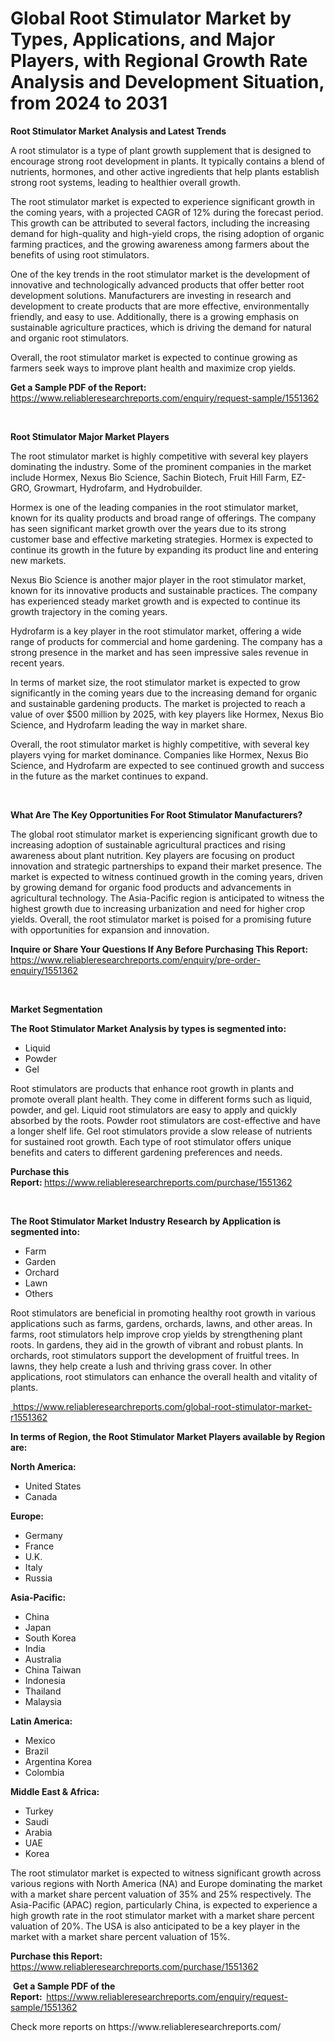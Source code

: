 <p><h1>Global Root Stimulator Market by Types, Applications, and Major Players, with Regional Growth Rate Analysis and Development Situation, from 2024 to 2031</h1></p><p><strong>Root Stimulator Market Analysis and Latest Trends</strong></p>
<p><p>A root stimulator is a type of plant growth supplement that is designed to encourage strong root development in plants. It typically contains a blend of nutrients, hormones, and other active ingredients that help plants establish strong root systems, leading to healthier overall growth.</p><p>The root stimulator market is expected to experience significant growth in the coming years, with a projected CAGR of 12% during the forecast period. This growth can be attributed to several factors, including the increasing demand for high-quality and high-yield crops, the rising adoption of organic farming practices, and the growing awareness among farmers about the benefits of using root stimulators.</p><p>One of the key trends in the root stimulator market is the development of innovative and technologically advanced products that offer better root development solutions. Manufacturers are investing in research and development to create products that are more effective, environmentally friendly, and easy to use. Additionally, there is a growing emphasis on sustainable agriculture practices, which is driving the demand for natural and organic root stimulators.</p><p>Overall, the root stimulator market is expected to continue growing as farmers seek ways to improve plant health and maximize crop yields.</p></p>
<p><strong>Get a Sample PDF of the Report:&nbsp;</strong> <a href="https://www.reliableresearchreports.com/enquiry/request-sample/1551362">https://www.reliableresearchreports.com/enquiry/request-sample/1551362</a></p>
<p>&nbsp;</p>
<p><strong>Root Stimulator Major Market Players</strong></p>
<p><p>The root stimulator market is highly competitive with several key players dominating the industry. Some of the prominent companies in the market include Hormex, Nexus Bio Science, Sachin Biotech, Fruit Hill Farm, EZ-GRO, Growmart, Hydrofarm, and Hydrobuilder. </p><p>Hormex is one of the leading companies in the root stimulator market, known for its quality products and broad range of offerings. The company has seen significant market growth over the years due to its strong customer base and effective marketing strategies. Hormex is expected to continue its growth in the future by expanding its product line and entering new markets.</p><p>Nexus Bio Science is another major player in the root stimulator market, known for its innovative products and sustainable practices. The company has experienced steady market growth and is expected to continue its growth trajectory in the coming years.</p><p>Hydrofarm is a key player in the root stimulator market, offering a wide range of products for commercial and home gardening. The company has a strong presence in the market and has seen impressive sales revenue in recent years.</p><p>In terms of market size, the root stimulator market is expected to grow significantly in the coming years due to the increasing demand for organic and sustainable gardening products. The market is projected to reach a value of over $500 million by 2025, with key players like Hormex, Nexus Bio Science, and Hydrofarm leading the way in market share.</p><p>Overall, the root stimulator market is highly competitive, with several key players vying for market dominance. Companies like Hormex, Nexus Bio Science, and Hydrofarm are expected to see continued growth and success in the future as the market continues to expand.</p></p>
<p>&nbsp;</p>
<p><strong>What Are The Key Opportunities For Root Stimulator Manufacturers?</strong></p>
<p><p>The global root stimulator market is experiencing significant growth due to increasing adoption of sustainable agricultural practices and rising awareness about plant nutrition. Key players are focusing on product innovation and strategic partnerships to expand their market presence. The market is expected to witness continued growth in the coming years, driven by growing demand for organic food products and advancements in agricultural technology. The Asia-Pacific region is anticipated to witness the highest growth due to increasing urbanization and need for higher crop yields. Overall, the root stimulator market is poised for a promising future with opportunities for expansion and innovation.</p></p>
<p><strong>Inquire or Share Your Questions If Any Before Purchasing This Report:</strong> <a href="https://www.reliableresearchreports.com/enquiry/pre-order-enquiry/1551362">https://www.reliableresearchreports.com/enquiry/pre-order-enquiry/1551362</a></p>
<p>&nbsp;</p>
<p><strong>Market Segmentation</strong></p>
<p><strong>The Root Stimulator Market Analysis by types is segmented into:</strong></p>
<p><ul><li>Liquid</li><li>Powder</li><li>Gel</li></ul></p>
<p><p>Root stimulators are products that enhance root growth in plants and promote overall plant health. They come in different forms such as liquid, powder, and gel. Liquid root stimulators are easy to apply and quickly absorbed by the roots. Powder root stimulators are cost-effective and have a longer shelf life. Gel root stimulators provide a slow release of nutrients for sustained root growth. Each type of root stimulator offers unique benefits and caters to different gardening preferences and needs.</p></p>
<p><strong>Purchase this Report:&nbsp;</strong><a href="https://www.reliableresearchreports.com/purchase/1551362">https://www.reliableresearchreports.com/purchase/1551362</a></p>
<p>&nbsp;</p>
<p><strong>The Root Stimulator Market Industry Research by Application is segmented into:</strong></p>
<p><ul><li>Farm</li><li>Garden</li><li>Orchard</li><li>Lawn</li><li>Others</li></ul></p>
<p><p>Root stimulators are beneficial in promoting healthy root growth in various applications such as farms, gardens, orchards, lawns, and other areas. In farms, root stimulators help improve crop yields by strengthening plant roots. In gardens, they aid in the growth of vibrant and robust plants. In orchards, root stimulators support the development of fruitful trees. In lawns, they help create a lush and thriving grass cover. In other applications, root stimulators can enhance the overall health and vitality of plants.</p></p>
<p><a href="https://www.reliableresearchreports.com/global-root-stimulator-market-r1551362">&nbsp;https://www.reliableresearchreports.com/global-root-stimulator-market-r1551362</a></p>
<p><strong>In terms of Region, the Root Stimulator Market Players available by Region are:</strong></p>
<p>
    <p> <strong> North America: </strong>
        <ul>
            <li>United States</li>
            <li>Canada</li>
        </ul>
        </p> 
    <p> <strong> Europe: </strong>
        <ul>
            <li>Germany</li>
            <li>France</li>
            <li>U.K.</li>
            <li>Italy</li>
            <li>Russia</li>
        </ul>
        </p> 
    <p> <strong> Asia-Pacific: </strong>
        <ul>
            <li>China</li>
            <li>Japan</li>
            <li>South Korea</li>
            <li>India</li>
            <li>Australia</li>
            <li>China Taiwan</li>
            <li>Indonesia</li>
            <li>Thailand</li>
            <li>Malaysia</li>
        </ul>
        </p> 
    <p> <strong> Latin America: </strong>
        <ul>
            <li>Mexico</li>
            <li>Brazil</li>
            <li>Argentina Korea</li>
            <li>Colombia</li>
        </ul>
        </p> 
    <p> <strong> Middle East & Africa: </strong>
        <ul>
            <li>Turkey</li>
            <li>Saudi</li>
            <li>Arabia</li>
            <li>UAE</li>
            <li>Korea</li>
        </ul>
    </p>
    </p>
<p><p>The root stimulator market is expected to witness significant growth across various regions with North America (NA) and Europe dominating the market with a market share percent valuation of 35% and 25% respectively. The Asia-Pacific (APAC) region, particularly China, is expected to experience a high growth rate in the root stimulator market with a market share percent valuation of 20%. The USA is also anticipated to be a key player in the market with a market share percent valuation of 15%.</p></p>
<p><strong>Purchase this Report: </strong><a href="https://www.reliableresearchreports.com/purchase/1551362">https://www.reliableresearchreports.com/purchase/1551362</a></p>
<p>&nbsp;<strong>Get a Sample PDF of the Report:&nbsp;&nbsp;</strong><a href="https://www.reliableresearchreports.com/enquiry/request-sample/1551362">https://www.reliableresearchreports.com/enquiry/request-sample/1551362</a></p>
<p><strong></strong></p>
<p>Check more reports on https://www.reliableresearchreports.com/</p>